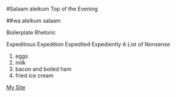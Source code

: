 #Salaam aleikum
Top of the Evening

##wa aleikum salaam


Boilerplate Rhetoric

Expeditious Expedition Expedited Expediently
A List of Nonsense

1. eggs
2. milk 
3. bacon and boiled ham
4. fried ice cream

[My Site](http://github.com/avnj1984/gh-pages)
